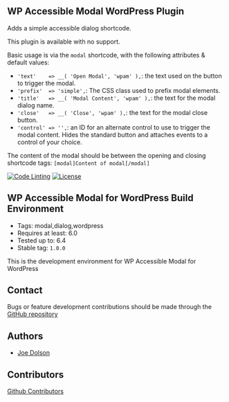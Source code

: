## WP Accessible Modal WordPress Plugin

Adds a simple accessible dialog shortcode.

This plugin is available with no support.

Basic usage is via the `modal` shortcode, with the following attributes & default values:

* `'text'    => __( 'Open Modal', 'wpam' ),`: the text used on the button to trigger the modal.
* `'prefix'  => 'simple',`: The CSS class used to prefix modal elements.
* `'title'   => __( 'Modal Content', 'wpam' ),`: the text for the modal dialog name.
* `'close'   => __( 'Close', 'wpam' ),`: the text for the modal close button.
* `'control' => '',`: an ID for an alternate control to use to trigger the modal content. Hides the standard button and attaches events to a control of your choice.

The content of the modal should be between the opening and closing shortcode tags: `[modal]Content of modal[/modal]`

[![Code Linting](https://github.com/joedolson/wp-accessible-modal/actions/workflows/main.yml/badge.svg)](https://github.com/joedolson/wp-accessible-modal/actions/workflows/main.yml) [![License](https://img.shields.io/badge/license-GPL--3.0%2B-green.svg)](https://www.gnu.org/licenses/gpl-3.0.txt)

## WP Accessible Modal for WordPress Build Environment

* Tags: modal,dialog,wordpress
* Requires at least: 6.0
* Tested up to: 6.4
* Stable tag: `1.0.0`

This is the development environment for WP Accessible Modal for WordPress

## Contact

Bugs or feature development contributions should be made through the [GitHub repository](https://github.com/joedolson/wp-accessible-modal/issues)

## Authors

* [Joe Dolson](https://www.joedolson.com)

## Contributors

[Github Contributors](https://github.com/joedolson/wp-accessible-modal/graphs/contributors)
